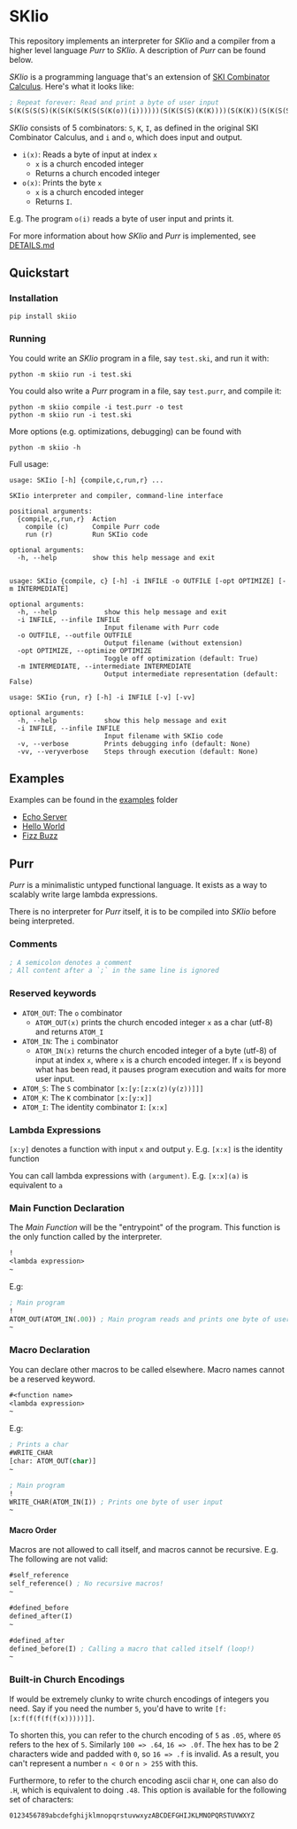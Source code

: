 # SKIio

This repository implements an interpreter for _SKIio_ and a compiler from a higher level language _Purr_ to _SKIio_. A description of _Purr_ can be found below.

_SKIio_ is a programming language that's an extension of [SKI Combinator Calculus](https://en.wikipedia.org/wiki/SKI_combinator_calculus). Here's what it looks like:

```clojure
; Repeat forever: Read and print a byte of user input
S(K(S(S(S)(K(S(K(S(K(S(S(K(o))(i))))))(S(K(S(S)(K(K))))(S(K(K))(S(K(S(S)))(K)))))))(K(S(S(K(S))(K))))))(S(K(K))(S(S)(K(K(K(I))))))(S(S(K(S(S)(K(S(I)(I)))))(K))(S(K(S(S)(K(S(I)(I)))))(K)))
```

_SKIio_ consists of 5 combinators: `S`, `K`, `I`, as defined in the original SKI Combinator Calculus, and `i` and `o`, which does input and output.

- `i(x)`: Reads a byte of input at index `x`
    - `x` is a church encoded integer
    - Returns a church encoded integer
- `o(x)`: Prints the byte `x`
    - `x` is a church encoded integer
    - Returns `I`.

E.g. The program `o(i)` reads a byte of user input and prints it.

For more information about how _SKIio_ and _Purr_ is implemented, see [DETAILS.md](https://github.com/JuliaPoo/SKIio/DETAILS.md)

## Quickstart

### Installation

```
pip install skiio
```

### Running

You could write an _SKIio_ program in a file, say `test.ski`, and run it with:

```
python -m skiio run -i test.ski
```

You could also write a _Purr_ program in a file, say `test.purr`, and compile it:

```
python -m skiio compile -i test.purr -o test
python -m skiio run -i test.ski
```

More options (e.g. optimizations, debugging) can be found with

```
python -m skiio -h
```

Full usage:

```
usage: SKIio [-h] {compile,c,run,r} ...

SKIio interpreter and compiler, command-line interface

positional arguments:
  {compile,c,run,r}  Action
    compile (c)      Compile Purr code
    run (r)          Run SKIio code

optional arguments:
  -h, --help         show this help message and exit  


usage: SKIio {compile, c} [-h] -i INFILE -o OUTFILE [-opt OPTIMIZE] [-m INTERMEDIATE]

optional arguments:
  -h, --help            show this help message and exit
  -i INFILE, --infile INFILE
                        Input filename with Purr code
  -o OUTFILE, --outfile OUTFILE
                        Output filename (without extension)
  -opt OPTIMIZE, --optimize OPTIMIZE
                        Toggle off optimization (default: True)
  -m INTERMEDIATE, --intermediate INTERMEDIATE
                        Output intermediate representation (default: False)     

usage: SKIio {run, r} [-h] -i INFILE [-v] [-vv]

optional arguments:
  -h, --help            show this help message and exit
  -i INFILE, --infile INFILE
                        Input filename with SKIio code
  -v, --verbose         Prints debugging info (default: None)
  -vv, --veryverbose    Steps through execution (default: None)
```

## Examples

Examples can be found in the [examples](https://github.com/JuliaPoo/SKIio/examples) folder

- [Echo Server](https://github.com/JuliaPoo/SKIio/examples/echo-server.ski)
- [Hello World](https://github.com/JuliaPoo/SKIio/examples/hello-world.ski)
- [Fizz Buzz](https://github.com/JuliaPoo/SKIio/examples/fizz-buzz.ski)

## Purr

_Purr_ is a minimalistic untyped functional language.
It exists as a way to scalably write large lambda expressions.

There is no interpreter for _Purr_ itself, it is to be
compiled into _SKIio_ before being interpreted.

### Comments

```clojure
; A semicolon denotes a comment
; All content after a `;` in the same line is ignored
```

### Reserved keywords

- `ATOM_OUT`: The `o` combinator
    - `ATOM_OUT(x)` prints the church encoded integer `x` as a char (utf-8) and returns `ATOM_I`
- `ATOM_IN`: The `i` combinator
    - `ATOM_IN(x)`  returns the church encoded integer of a byte (utf-8) of input at index `x`, where `x` is a church encoded integer. If `x` is beyond what has been read, it pauses program execution and waits for more user input.
- `ATOM_S`: The `S` combinator `[x:[y:[z:x(z)(y(z))]]]`
- `ATOM_K`: The `K` combinator `[x:[y:x]]`
- `ATOM_I`: The identity combinator `I`: `[x:x]`


### Lambda Expressions

`[x:y]` denotes a function with input `x` and output `y`.
E.g. `[x:x]` is the identity function

You can call lambda expressions with `(argument)`.
E.g. `[x:x](a)` is equivalent to `a`

### Main Function Declaration

The _Main Function_ will be the "entrypoint" of the program.
This function is the only function called by the interpreter.

```clojure
!
<lambda expression>
~
```

E.g:

```clojure
; Main program
!
ATOM_OUT(ATOM_IN(.00)) ; Main program reads and prints one byte of user input
~
```

### Macro Declaration

You can declare other macros to be called elsewhere.
Macro names cannot be a reserved keyword.

```clojure
#<function name>
<lambda expression>
~
```

E.g:

```clojure
; Prints a char
#WRITE_CHAR
[char: ATOM_OUT(char)]
~

; Main program
!
WRITE_CHAR(ATOM_IN(I)) ; Prints one byte of user input
~
```

#### Macro Order

Macros are not allowed to call itself, and macros cannot be recursive.
E.g. The following are not valid:

```clojure
#self_reference
self_reference() ; No recursive macros!
~
```

```clojure
#defined_before
defined_after(I)
~

#defined_after
defined_before(I) ; Calling a macro that called itself (loop!)
~
```

### Built-in Church Encodings

If would be extremely clunky to write church encodings of integers you need.
Say if you need the number `5`, you'd have to write `[f:[x:f(f(f(f(f(x)))))]]`.

To shorten this, you can refer to the church encoding of `5` as `.05`, where `05`
refers to the hex of `5`. Similarly `100 => .64`, `16 => .0f`. The hex has to be
2 characters wide and padded with `0`, so `16 => .f` is invalid. As a result, you
can't represent a number `n < 0` or `n > 255` with this.

Furthermore, to refer to the church encoding ascii char `H`, one can also do `.H`,
which is equivalent to doing `.48`. This option is available for the following set
of characters:

```
0123456789abcdefghijklmnopqrstuvwxyzABCDEFGHIJKLMNOPQRSTUVWXYZ
```